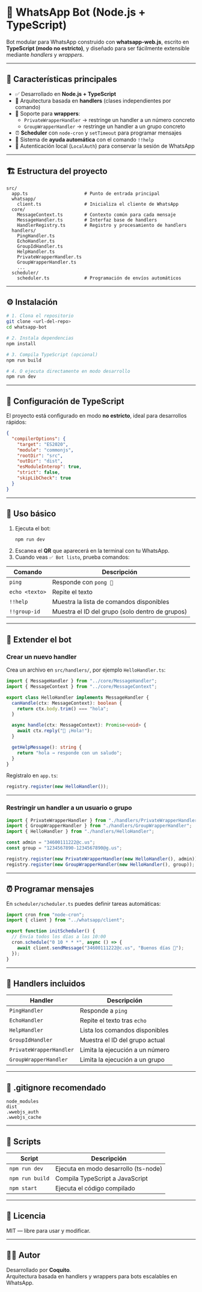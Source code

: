 # 🤖 WhatsApp Bot (Node.js + TypeScript)

Bot modular para WhatsApp construido con **whatsapp-web.js**, escrito en **TypeScript (modo no estricto)**, y diseñado para ser fácilmente extensible mediante *handlers* y *wrappers*.

---

## 🚀 Características principales

- ✅ Desarrollado en **Node.js + TypeScript**
- 🧩 Arquitectura basada en **handlers** (clases independientes por comando)
- 🧱 Soporte para **wrappers**:
  - `PrivateWrapperHandler` → restringe un handler a un número concreto  
  - `GroupWrapperHandler` → restringe un handler a un grupo concreto
- ⏰ **Scheduler** con `node-cron` y `setTimeout` para programar mensajes
- 💬 Sistema de **ayuda automática** con el comando `!!help`
- 🔐 Autenticación local (`LocalAuth`) para conservar la sesión de WhatsApp

---

## 🏗️ Estructura del proyecto

```
src/
  app.ts                     # Punto de entrada principal
  whatsapp/
    client.ts                # Inicializa el cliente de WhatsApp
  core/
    MessageContext.ts        # Contexto común para cada mensaje
    MessageHandler.ts        # Interfaz base de handlers
    HandlerRegistry.ts       # Registro y procesamiento de handlers
  handlers/
    PingHandler.ts
    EchoHandler.ts
    GroupIdHandler.ts
    HelpHandler.ts
    PrivateWrapperHandler.ts
    GroupWrapperHandler.ts
    ...
  scheduler/
    scheduler.ts             # Programación de envíos automáticos
```

---

## ⚙️ Instalación

```bash
# 1. Clona el repositorio
git clone <url-del-repo>
cd whatsapp-bot

# 2. Instala dependencias
npm install

# 3. Compila TypeScript (opcional)
npm run build

# 4. O ejecuta directamente en modo desarrollo
npm run dev
```

---

## 🧠 Configuración de TypeScript

El proyecto está configurado en modo **no estricto**, ideal para desarrollos rápidos:

```json
{
  "compilerOptions": {
    "target": "ES2020",
    "module": "commonjs",
    "rootDir": "src",
    "outDir": "dist",
    "esModuleInterop": true,
    "strict": false,
    "skipLibCheck": true
  }
}
```

---

## 💬 Uso básico

1. Ejecuta el bot:
   ```bash
   npm run dev
   ```
2. Escanea el **QR** que aparecerá en la terminal con tu WhatsApp.
3. Cuando veas `✅ Bot listo`, prueba comandos:

| Comando | Descripción |
|----------|--------------|
| `ping` | Responde con `pong 🏓` |
| `echo <texto>` | Repite el texto |
| `!!help` | Muestra la lista de comandos disponibles |
| `!!group-id` | Muestra el ID del grupo (solo dentro de grupos) |

---

## 🧱 Extender el bot

### Crear un nuevo handler
Crea un archivo en `src/handlers/`, por ejemplo `HelloHandler.ts`:

```ts
import { MessageHandler } from "../core/MessageHandler";
import { MessageContext } from "../core/MessageContext";

export class HelloHandler implements MessageHandler {
  canHandle(ctx: MessageContext): boolean {
    return ctx.body.trim() === "hola";
  }

  async handle(ctx: MessageContext): Promise<void> {
    await ctx.reply("👋 ¡Hola!");
  }

  getHelpMessage(): string {
    return "hola → responde con un saludo";
  }
}
```

Regístralo en `app.ts`:
```ts
registry.register(new HelloHandler());
```

---

### Restringir un handler a un usuario o grupo

```ts
import { PrivateWrapperHandler } from "./handlers/PrivateWrapperHandler";
import { GroupWrapperHandler } from "./handlers/GroupWrapperHandler";
import { HelloHandler } from "./handlers/HelloHandler";

const admin = "34600111222@c.us";
const group = "1234567890-1234567890@g.us";

registry.register(new PrivateWrapperHandler(new HelloHandler(), admin));
registry.register(new GroupWrapperHandler(new HelloHandler(), group));
```

---

## ⏰ Programar mensajes

En `scheduler/scheduler.ts` puedes definir tareas automáticas:

```ts
import cron from "node-cron";
import { client } from "../whatsapp/client";

export function initScheduler() {
  // Envía todos los días a las 10:00
  cron.schedule("0 10 * * *", async () => {
    await client.sendMessage("34600111222@c.us", "Buenos días 👋");
  });
}
```

---

## 🧩 Handlers incluidos

| Handler | Descripción |
|----------|--------------|
| `PingHandler` | Responde a `ping` |
| `EchoHandler` | Repite el texto tras `echo` |
| `HelpHandler` | Lista los comandos disponibles |
| `GroupIdHandler` | Muestra el ID del grupo actual |
| `PrivateWrapperHandler` | Limita la ejecución a un número |
| `GroupWrapperHandler` | Limita la ejecución a un grupo |

---

## 🧹 .gitignore recomendado

```
node_modules
dist
.wwebjs_auth
.wwebjs_cache
```

---

## 🧰 Scripts

| Script | Descripción |
|--------|--------------|
| `npm run dev` | Ejecuta en modo desarrollo (ts-node) |
| `npm run build` | Compila TypeScript a JavaScript |
| `npm start` | Ejecuta el código compilado |

---

## 📜 Licencia

MIT — libre para usar y modificar.

---

## 🧑‍💻 Autor

Desarrollado por **Coquito**.  
Arquitectura basada en handlers y wrappers para bots escalables en WhatsApp.
